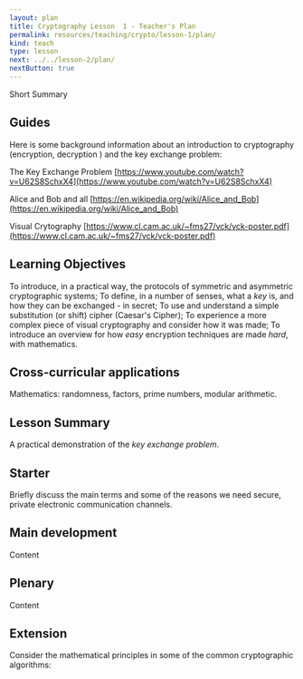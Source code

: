 ```yaml
---
layout: plan
title: Cryptography Lesson  1 - Teacher's Plan
permalink: resources/teaching/crypto/lesson-1/plan/
kind: teach
type: lesson
next: ../../lesson-2/plan/
nextButton: true
---
```


Short Summary

##  Guides ##

Here is some background information about an introduction to cryptography (encryption, decryption ) and the key exchange problem:

The Key Exchange Problem
[https://www.youtube.com/watch?v=U62S8SchxX4](https://www.youtube.com/watch?v=U62S8SchxX4)


Alice and Bob and all
[https://en.wikipedia.org/wiki/Alice_and_Bob](https://en.wikipedia.org/wiki/Alice_and_Bob)

Visual Crytography
[https://www.cl.cam.ac.uk/~fms27/vck/vck-poster.pdf](https://www.cl.cam.ac.uk/~fms27/vck/vck-poster.pdf)

## Learning Objectives ##

To introduce, in a practical way, the protocols of symmetric and asymmetric cryptographic systems;
To define, in a number of senses, what a *key* is, and how they can be exchanged - in secret;
To use and understand a simple substitution (or shift) cipher (Caesar's Cipher);
To experience a more complex piece of visual cryptography and consider how it was made;
To introduce an overview for how *easy* encryption techniques are made *hard*, with mathematics.

## Cross-curricular applications ##

Mathematics: randomness, factors, prime numbers, modular arithmetic.

## Lesson Summary ##

A practical demonstration of the *key exchange problem*.


## Starter ##

Briefly discuss the main terms and some of the reasons we need secure, private electronic communication channels.

## Main development ##

Content

## Plenary ##

Content

## Extension ##

Consider the mathematical principles in some of the common cryptographic algorithms: 
